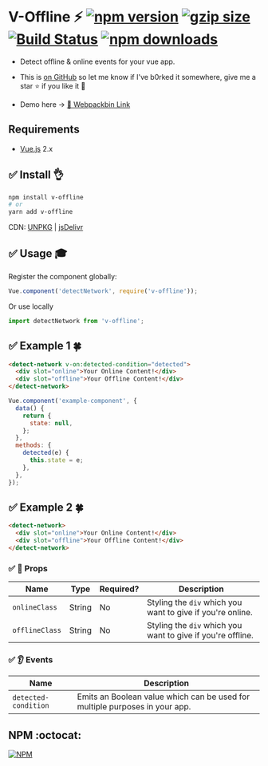 # V-Offline :zap: <a href="http://npmjs.org/package/v-offline"><img src="https://img.shields.io/npm/v/v-offline.svg" alt="npm version"></a> <a href="https://github.com/vinayakkulkarni/v-offline/releases/latest"><img src="http://img.badgesize.io/vinayakkulkarni/v-offline/master/dist/v-offline.min.js?compression=gzip" alt="gzip size"></a> <a href="https://travis-ci.org/vinayakkulkarni/v-offline"><img src="https://travis-ci.org/vinayakkulkarni/v-offline.svg?branch=master" alt="Build Status"></a> <a href="http://npm-stat.com/charts.html?package=v-offline"><img src="https://img.shields.io/npm/dm/v-offline.svg" alt="npm downloads"></a>

* Detect offline & online events for your vue app.

* This is [on GitHub](https://github.com/vinayakkulkarni/v-offline) so let me know if I've b0rked it somewhere, give me a star :star: if you like it :beers:

* Demo here -> [💯 Webpackbin Link](https://goo.gl/Pq6Tky)

## Requirements

* [Vue.js](https://vuejs.org/) 2.x

## :white_check_mark: Install :ok_hand:

```bash
npm install v-offline
# or
yarn add v-offline
```

CDN: [UNPKG](https://unpkg.com/v-offline/dist/) | [jsDelivr](https://cdn.jsdelivr.net/npm/v-offline/dist/)

## :white_check_mark: Usage :mortar_board:

Register the component globally:

```javascript
Vue.component('detectNetwork', require('v-offline'));
```

Or use locally

```javascript
import detectNetwork from 'v-offline';
```

## :white_check_mark: Example 1 :four_leaf_clover:

```html
<detect-network v-on:detected-condition="detected">
  <div slot="online">Your Online Content!</div>
  <div slot="offline">Your Offline Content!</div>
</detect-network>
```

```javascript
Vue.component('example-component', {
  data() {
    return {
      state: null,
    };
  },
  methods: {
    detected(e) {
      this.state = e;
    },
  },
});
```

## :white_check_mark: Example 2 :four_leaf_clover:

```html
<detect-network>
  <div slot="online">Your Online Content!</div>
  <div slot="offline">Your Offline Content!</div>
</detect-network>
```

### :white_check_mark: :book: Props

| Name           | Type   | Required? | Description                                                 |
| -------------- | ------ | --------- | ----------------------------------------------------------- |
| `onlineClass`  | String | No        | Styling the `div` which you want to give if you're online.  |
| `offlineClass` | String | No        | Styling the `div` which you want to give if you're offline. |

### :white_check_mark: :ear: Events

| Name                 | Description                                                                 |
| -------------------- | --------------------------------------------------------------------------- |
| `detected-condition` | Emits an Boolean value which can be used for multiple purposes in your app. |

## NPM :octocat:

[![NPM](https://nodei.co/npm/v-offline.png?downloads=true&downloadRank=true&stars=true)](https://nodei.co/npm/v-offline/)
